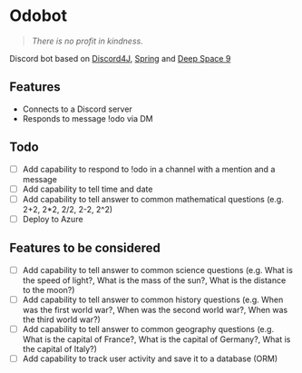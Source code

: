 # Odobot

> _There is no profit in kindness._

Discord bot based on [Discord4J](https://discord4j.readthedocs.io/en/latest/), [Spring](https://www.baeldung.com/spring-discord4j-bot) and [Deep Space 9](https://memory-alpha.fandom.com/wiki/Odo)

## Features

- Connects to a Discord server
- Responds to message !odo via DM

## Todo

- [ ] Add capability to respond to !odo in a channel with a mention and a message
- [ ] Add capability to tell time and date
- [ ] Add capability to tell answer to common mathematical questions (e.g. 2+2, 2*2, 2/2, 2-2, 2^2)
- [ ] Deploy to Azure

## Features to be considered
- [ ] Add capability to tell answer to common science questions (e.g. What is the speed of light?, What is the mass of the sun?, What is the distance to the moon?)
- [ ] Add capability to tell answer to common history questions (e.g. When was the first world war?, When was the second world war?, When was the third world war?)
- [ ] Add capability to tell answer to common geography questions (e.g. What is the capital of France?, What is the capital of Germany?, What is the capital of Italy?)
- [ ] Add capability to track user activity and save it to a database (ORM)
